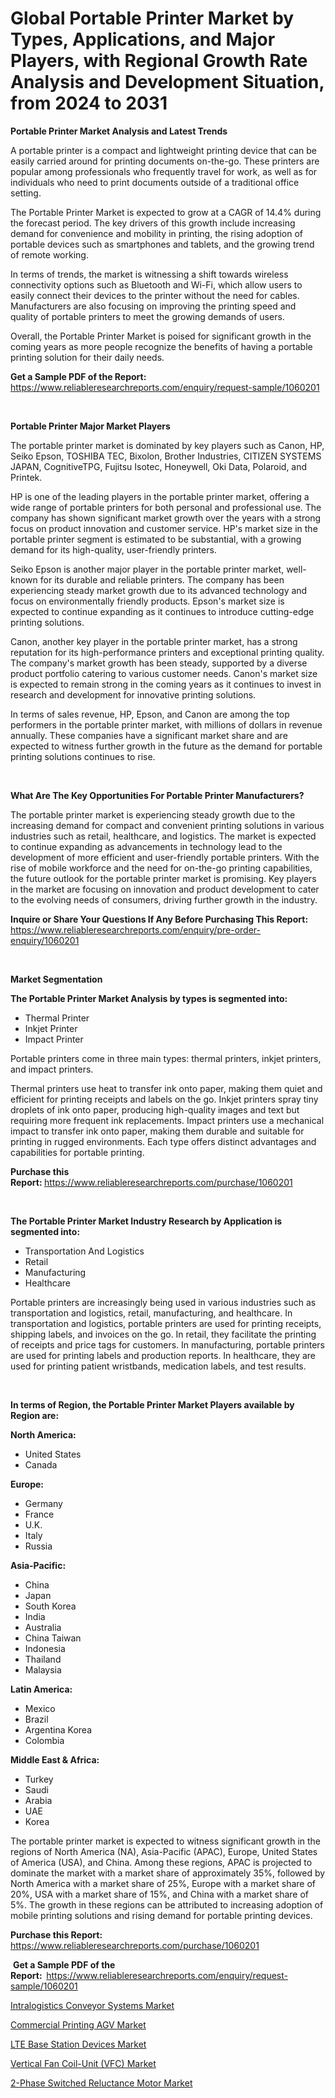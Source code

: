 <p><h1>Global Portable Printer Market by Types, Applications, and Major Players, with Regional Growth Rate Analysis and Development Situation, from 2024 to 2031</h1></p><p><strong>Portable Printer Market Analysis and Latest Trends</strong></p>
<p><p>A portable printer is a compact and lightweight printing device that can be easily carried around for printing documents on-the-go. These printers are popular among professionals who frequently travel for work, as well as for individuals who need to print documents outside of a traditional office setting.</p><p>The Portable Printer Market is expected to grow at a CAGR of 14.4% during the forecast period. The key drivers of this growth include increasing demand for convenience and mobility in printing, the rising adoption of portable devices such as smartphones and tablets, and the growing trend of remote working.</p><p>In terms of trends, the market is witnessing a shift towards wireless connectivity options such as Bluetooth and Wi-Fi, which allow users to easily connect their devices to the printer without the need for cables. Manufacturers are also focusing on improving the printing speed and quality of portable printers to meet the growing demands of users.</p><p>Overall, the Portable Printer Market is poised for significant growth in the coming years as more people recognize the benefits of having a portable printing solution for their daily needs.</p></p>
<p><strong>Get a Sample PDF of the Report:&nbsp;</strong> <a href="https://www.reliableresearchreports.com/enquiry/request-sample/1060201">https://www.reliableresearchreports.com/enquiry/request-sample/1060201</a></p>
<p>&nbsp;</p>
<p><strong>Portable Printer Major Market Players</strong></p>
<p><p>The portable printer market is dominated by key players such as Canon, HP, Seiko Epson, TOSHIBA TEC, Bixolon, Brother Industries, CITIZEN SYSTEMS JAPAN, CognitiveTPG, Fujitsu Isotec, Honeywell, Oki Data, Polaroid, and Printek.</p><p>HP is one of the leading players in the portable printer market, offering a wide range of portable printers for both personal and professional use. The company has shown significant market growth over the years with a strong focus on product innovation and customer service. HP's market size in the portable printer segment is estimated to be substantial, with a growing demand for its high-quality, user-friendly printers.</p><p>Seiko Epson is another major player in the portable printer market, well-known for its durable and reliable printers. The company has been experiencing steady market growth due to its advanced technology and focus on environmentally friendly products. Epson's market size is expected to continue expanding as it continues to introduce cutting-edge printing solutions.</p><p>Canon, another key player in the portable printer market, has a strong reputation for its high-performance printers and exceptional printing quality. The company's market growth has been steady, supported by a diverse product portfolio catering to various customer needs. Canon's market size is expected to remain strong in the coming years as it continues to invest in research and development for innovative printing solutions.</p><p>In terms of sales revenue, HP, Epson, and Canon are among the top performers in the portable printer market, with millions of dollars in revenue annually. These companies have a significant market share and are expected to witness further growth in the future as the demand for portable printing solutions continues to rise.</p></p>
<p>&nbsp;</p>
<p><strong>What Are The Key Opportunities For Portable Printer Manufacturers?</strong></p>
<p><p>The portable printer market is experiencing steady growth due to the increasing demand for compact and convenient printing solutions in various industries such as retail, healthcare, and logistics. The market is expected to continue expanding as advancements in technology lead to the development of more efficient and user-friendly portable printers. With the rise of mobile workforce and the need for on-the-go printing capabilities, the future outlook for the portable printer market is promising. Key players in the market are focusing on innovation and product development to cater to the evolving needs of consumers, driving further growth in the industry.</p></p>
<p><strong>Inquire or Share Your Questions If Any Before Purchasing This Report:</strong> <a href="https://www.reliableresearchreports.com/enquiry/pre-order-enquiry/1060201">https://www.reliableresearchreports.com/enquiry/pre-order-enquiry/1060201</a></p>
<p>&nbsp;</p>
<p><strong>Market Segmentation</strong></p>
<p><strong>The Portable Printer Market Analysis by types is segmented into:</strong></p>
<p><ul><li>Thermal Printer</li><li>Inkjet Printer</li><li>Impact Printer</li></ul></p>
<p><p>Portable printers come in three main types: thermal printers, inkjet printers, and impact printers. </p><p>Thermal printers use heat to transfer ink onto paper, making them quiet and efficient for printing receipts and labels on the go. Inkjet printers spray tiny droplets of ink onto paper, producing high-quality images and text but requiring more frequent ink replacements. Impact printers use a mechanical impact to transfer ink onto paper, making them durable and suitable for printing in rugged environments. Each type offers distinct advantages and capabilities for portable printing.</p></p>
<p><strong>Purchase this Report:&nbsp;</strong><a href="https://www.reliableresearchreports.com/purchase/1060201">https://www.reliableresearchreports.com/purchase/1060201</a></p>
<p>&nbsp;</p>
<p><strong>The Portable Printer Market Industry Research by Application is segmented into:</strong></p>
<p><ul><li>Transportation And Logistics</li><li>Retail</li><li>Manufacturing</li><li>Healthcare</li></ul></p>
<p><p>Portable printers are increasingly being used in various industries such as transportation and logistics, retail, manufacturing, and healthcare. In transportation and logistics, portable printers are used for printing receipts, shipping labels, and invoices on the go. In retail, they facilitate the printing of receipts and price tags for customers. In manufacturing, portable printers are used for printing labels and production reports. In healthcare, they are used for printing patient wristbands, medication labels, and test results.</p></p>
<p>&nbsp;</p>
<p><strong>In terms of Region, the Portable Printer Market Players available by Region are:</strong></p>
<p>
    <p> <strong> North America: </strong>
        <ul>
            <li>United States</li>
            <li>Canada</li>
        </ul>
        </p> 
    <p> <strong> Europe: </strong>
        <ul>
            <li>Germany</li>
            <li>France</li>
            <li>U.K.</li>
            <li>Italy</li>
            <li>Russia</li>
        </ul>
        </p> 
    <p> <strong> Asia-Pacific: </strong>
        <ul>
            <li>China</li>
            <li>Japan</li>
            <li>South Korea</li>
            <li>India</li>
            <li>Australia</li>
            <li>China Taiwan</li>
            <li>Indonesia</li>
            <li>Thailand</li>
            <li>Malaysia</li>
        </ul>
        </p> 
    <p> <strong> Latin America: </strong>
        <ul>
            <li>Mexico</li>
            <li>Brazil</li>
            <li>Argentina Korea</li>
            <li>Colombia</li>
        </ul>
        </p> 
    <p> <strong> Middle East & Africa: </strong>
        <ul>
            <li>Turkey</li>
            <li>Saudi</li>
            <li>Arabia</li>
            <li>UAE</li>
            <li>Korea</li>
        </ul>
    </p>
    </p>
<p><p>The portable printer market is expected to witness significant growth in the regions of North America (NA), Asia-Pacific (APAC), Europe, United States of America (USA), and China. Among these regions, APAC is projected to dominate the market with a market share of approximately 35%, followed by North America with a market share of 25%, Europe with a market share of 20%, USA with a market share of 15%, and China with a market share of 5%. The growth in these regions can be attributed to increasing adoption of mobile printing solutions and rising demand for portable printing devices.</p></p>
<p><strong>Purchase this Report: </strong><a href="https://www.reliableresearchreports.com/purchase/1060201">https://www.reliableresearchreports.com/purchase/1060201</a></p>
<p>&nbsp;<strong>Get a Sample PDF of the Report:&nbsp;&nbsp;</strong><a href="https://www.reliableresearchreports.com/enquiry/request-sample/1060201">https://www.reliableresearchreports.com/enquiry/request-sample/1060201</a></p>
<p><strong></strong></p>
<p><p><a href="https://issuu.com/reportprime-2/docs/intralogistics-conveyor-systems-market-size-2030.p">Intralogistics Conveyor Systems Market</a></p><p><a href="https://issuu.com/reportprime-2/docs/commercial-printing-agv-market-size-2030.pptx">Commercial Printing AGV Market</a></p><p><a href="https://medium.com/@teresalittle41/lte-base-station-devices-market-the-key-to-successful-business-strategy-forecast-till-2031-480c330bb857">LTE Base Station Devices Market</a></p><p><a href="https://medium.com/@santosdicki2023/vertical-fan-coil-unit-vfc-market-insight-market-trends-growth-forecasted-from-2024-to-2031-1b86a0f309d6">Vertical Fan Coil-Unit (VFC) Market</a></p><p><a href="https://medium.com/@teresalittle41/2-phase-switched-reluctance-motor-market-the-key-to-successful-business-strategy-forecast-till-03fb9217d609">2-Phase Switched Reluctance Motor Market</a></p></p>